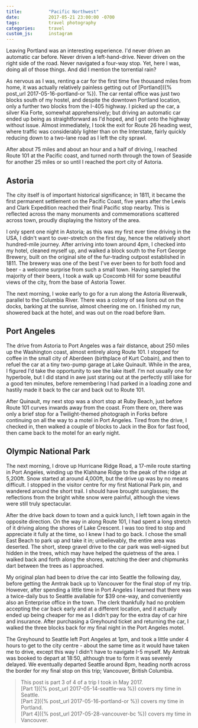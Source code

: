```yaml
---
title:          "Pacific Northwest"
date:           2017-05-21 23:00:00 -0700
tags:           travel photography
categories:     travel
custom_js:      instagram
---
```


Leaving Portland was an interesting experience. I'd never driven an automatic car before. Never driven a left-hand-drive. Never driven on the right side of the road. Never navigated a four-way stop. Yet, here I was, doing all of those things. And did I mention the torrential rain?

<!-- Read More -->

As nervous as I was, renting a car for the first time five thousand miles from home, it was actually relatively painless getting out of [Portland]({% post_url 2017-05-16-portland-or %}). The car rental office was just two blocks south of my hostel, and despite the downtown Portland location, only a further two blocks from the I-405 highway. I picked up the car, a silver Kia Forte, somewhat apprehensively; but driving an automatic car ended up being as straightforward as I'd hoped, and I got onto the highway without issue. Almost immediately, I took the exit for Route 26 heading west, where traffic was considerably lighter than on the Interstate, fairly quickly reducing down to a two-lane road as I left the city sprawl.

After about 75 miles and about an hour and a half of driving, I reached Route 101 at the Pacific coast, and turned north through the town of Seaside for another 25 miles or so until I reached the port city of Astoria.

## Astoria

The city itself is of important historical significance; in 1811, it became the first permanent settlement on the Pacific Coast, five years after the Lewis and Clark Expedition reached their final Pacific stop nearby. This is reflected across the many monuments and commemorations scattered across town, proudly displaying the history of the area.

<div class="instagram-container">
    <blockquote class="instagram-media" data-instgrm-captioned data-instgrm-version="6">
        <a href="https://www.instagram.com/p/BUN9gtnlDtn/" target="_blank"></a>
    </blockquote>
</div>

I only spent one night in Astoria; as this was my first ever time driving in the USA, I didn't want to over-stretch on the first day, hence the relatively short hundred-mile journey. After arriving into town around 4pm, I checked into my hotel, cleaned myself up, and walked a block south to the Fort George Brewery, built on the original site of the fur-trading outpost established in 1811. The brewery was one of the best I've ever been to for both food and beer - a welcome surprise from such a small town. Having sampled the majority of their beers, I took a walk up Coxcomb Hill for some beautiful views of the city, from the base of Astoria Tower.

The next morning, I woke early to go for a run along the Astoria Riverwalk, parallel to the Columbia River. There was a colony of sea lions out on the docks, barking at the sunrise, almost cheering me on. I finished my run, showered back at the hotel, and was out on the road before 9am.

## Port Angeles

The drive from Astoria to Port Angeles was a fair distance, about 250 miles up the Washington coast, almost entirely along Route 101. I stopped for coffee in the small city of Aberdeen (birthplace of Kurt Cobain), and then to refuel the car at a tiny two-pump garage at Lake Quinault. While in the area, I figured I'd take the opportunity to see the lake itself. I'm not usually one for hyperbole, but I did stand in awe just staring out at the perfectly still lake for a good ten minutes, before remembering I had parked in a loading zone and hastily made it back to the car and back out to Route 101.

<div class="instagram-container">
    <blockquote class="instagram-media" data-instgrm-captioned data-instgrm-version="6">
        <a href="https://www.instagram.com/p/BUOD_TflMUo/" target="_blank"></a>
    </blockquote>
</div>

After Quinault, my next stop was a short stop at Ruby Beach, just before Route 101 curves inwards away from the coast. From there on, there was only a brief stop for a Twilight-themed photograph in Forks before continuing on all the way to a motel in Port Angeles. Tired from the drive, I checked in, then walked a couple of blocks to Jack in the Box for fast food, then came back to the motel for an early night.

## Olympic National Park

The next morning, I drove up Hurricane Ridge Road, a 17-mile route starting in Port Angeles, winding up the Klahhane Ridge to the peak of the ridge at 5,200ft. Snow started at around 4,000ft, but the drive up was by no means difficult. I stopped in the visitor centre for my first National Park pin, and wandered around the short trail. I should have brought sunglasses; the reflections from the bright white snow were painful, although the views were still truly spectacular.

<div class="instagram-container">
    <blockquote class="instagram-media" data-instgrm-captioned data-instgrm-version="6">
        <a href="https://www.instagram.com/p/BUQX58AFEmQ/" target="_blank"></a>
    </blockquote>
</div>

After the drive back down to town and a quick lunch, I left town again in the opposite direction. On the way in along Route 101, I had spent a long stretch of it driving along the shores of Lake Crescent. I was too tired to stop and appreciate it fully at the time, so I knew I had to go back. I chose the small East Beach to park up and take it in; unbelievably, the entire area was deserted. The short, steep gravel drive to the car park was well-signed but hidden in the trees, which may have helped the quietness of the area. I walked back and forth along the shores, watching the deer and chipmunks dart between the trees as I approached.

<div class="instagram-container">
    <blockquote class="instagram-media" data-instgrm-captioned data-instgrm-version="6">
        <a href="https://www.instagram.com/p/BUUY56ZFtF5/" target="_blank"></a>
    </blockquote>
</div>

My original plan had been to drive the car into Seattle the following day, before getting the Amtrak back up to Vancouver for the final stop of my trip. However, after spending a little time in Port Angeles I learned that there was a twice-daily bus to Seattle available for $39 one-way, and conveniently also an Enterprise office in the town. The clerk thankfully had no problem accepting the car back early and at a different location, and it actually ended up being cheaper for me as I didn't pay for the extra day of car hire and insurance. After purchasing a Greyhound ticket and returning the car, I walked the three blocks back for my final night in the Port Angeles motel.

The Greyhound to Seattle left Port Angeles at 1pm, and took a little under 4 hours to get to the city centre - about the same time as it would have taken me to drive, except this way I didn't have to navigate I-5 myself. My Amtrak was booked to depart at 18:50, although true to form it was severely delayed. We eventually departed Seattle around 8pm, heading north across the border for my final stop on this trip; Vancouver, British Columbia.

> This post is part 3 of 4 of a trip I took in May 2017.  
> [Part 1]({% post_url 2017-05-14-seattle-wa %}) covers my time in Seattle.  
> [Part 2]({% post_url 2017-05-16-portland-or %}) covers my time in Portland.  
> [Part 4]({% post_url 2017-05-28-vancouver-bc %}) covers my time in Vancouver.
